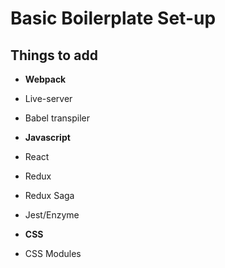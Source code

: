 # Basic Boilerplate Set-up

## Things to add

 * **Webpack**
  * Live-server
  * Babel transpiler

 * **Javascript**
  * React
  * Redux
  * Redux Saga
  * Jest/Enzyme

 * **CSS**
  * CSS Modules
